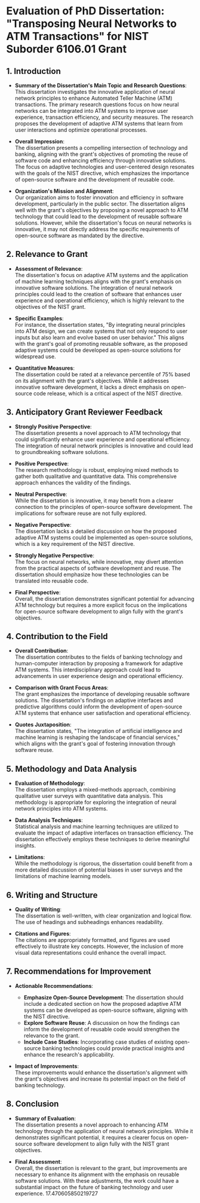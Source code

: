 # Evaluation of PhD Dissertation: "Transposing Neural Networks to ATM Transactions" for NIST Suborder 6106.01 Grant

## 1. Introduction
- **Summary of the Dissertation's Main Topic and Research Questions**:  
  This dissertation investigates the innovative application of neural network principles to enhance Automated Teller Machine (ATM) transactions. The primary research questions focus on how neural networks can be integrated into ATM systems to improve user experience, transaction efficiency, and security measures. The research proposes the development of adaptive ATM systems that learn from user interactions and optimize operational processes.

- **Overall Impression**:  
  The dissertation presents a compelling intersection of technology and banking, aligning with the grant's objectives of promoting the reuse of software code and enhancing efficiency through innovative solutions. The focus on adaptive technologies and user-centered design resonates with the goals of the NIST directive, which emphasizes the importance of open-source software and the development of reusable code.

- **Organization's Mission and Alignment**:  
  Our organization aims to foster innovation and efficiency in software development, particularly in the public sector. The dissertation aligns well with the grant's objectives by proposing a novel approach to ATM technology that could lead to the development of reusable software solutions. However, while the dissertation's focus on neural networks is innovative, it may not directly address the specific requirements of open-source software as mandated by the directive.

## 2. Relevance to Grant
- **Assessment of Relevance**:  
  The dissertation's focus on adaptive ATM systems and the application of machine learning techniques aligns with the grant's emphasis on innovative software solutions. The integration of neural network principles could lead to the creation of software that enhances user experience and operational efficiency, which is highly relevant to the objectives of the NIST grant.

- **Specific Examples**:  
  For instance, the dissertation states, "By integrating neural principles into ATM design, we can create systems that not only respond to user inputs but also learn and evolve based on user behavior." This aligns with the grant's goal of promoting reusable software, as the proposed adaptive systems could be developed as open-source solutions for widespread use.

- **Quantitative Measures**:  
  The dissertation could be rated at a relevance percentile of 75% based on its alignment with the grant's objectives. While it addresses innovative software development, it lacks a direct emphasis on open-source code release, which is a critical aspect of the NIST directive.

## 3. Anticipatory Grant Reviewer Feedback
- **Strongly Positive Perspective**:  
  The dissertation presents a novel approach to ATM technology that could significantly enhance user experience and operational efficiency. The integration of neural network principles is innovative and could lead to groundbreaking software solutions.

- **Positive Perspective**:  
  The research methodology is robust, employing mixed methods to gather both qualitative and quantitative data. This comprehensive approach enhances the validity of the findings.

- **Neutral Perspective**:  
  While the dissertation is innovative, it may benefit from a clearer connection to the principles of open-source software development. The implications for software reuse are not fully explored.

- **Negative Perspective**:  
  The dissertation lacks a detailed discussion on how the proposed adaptive ATM systems could be implemented as open-source solutions, which is a key requirement of the NIST directive.

- **Strongly Negative Perspective**:  
  The focus on neural networks, while innovative, may divert attention from the practical aspects of software development and reuse. The dissertation should emphasize how these technologies can be translated into reusable code.

- **Final Perspective**:  
  Overall, the dissertation demonstrates significant potential for advancing ATM technology but requires a more explicit focus on the implications for open-source software development to align fully with the grant's objectives.

## 4. Contribution to the Field
- **Overall Contribution**:  
  The dissertation contributes to the fields of banking technology and human-computer interaction by proposing a framework for adaptive ATM systems. This interdisciplinary approach could lead to advancements in user experience design and operational efficiency.

- **Comparison with Grant Focus Areas**:  
  The grant emphasizes the importance of developing reusable software solutions. The dissertation's findings on adaptive interfaces and predictive algorithms could inform the development of open-source ATM systems that enhance user satisfaction and operational efficiency.

- **Quotes Juxtaposition**:  
  The dissertation states, "The integration of artificial intelligence and machine learning is reshaping the landscape of financial services," which aligns with the grant's goal of fostering innovation through software reuse.

## 5. Methodology and Data Analysis
- **Evaluation of Methodology**:  
  The dissertation employs a mixed-methods approach, combining qualitative user surveys with quantitative data analysis. This methodology is appropriate for exploring the integration of neural network principles into ATM systems.

- **Data Analysis Techniques**:  
  Statistical analysis and machine learning techniques are utilized to evaluate the impact of adaptive interfaces on transaction efficiency. The dissertation effectively employs these techniques to derive meaningful insights.

- **Limitations**:  
  While the methodology is rigorous, the dissertation could benefit from a more detailed discussion of potential biases in user surveys and the limitations of machine learning models.

## 6. Writing and Structure
- **Quality of Writing**:  
  The dissertation is well-written, with clear organization and logical flow. The use of headings and subheadings enhances readability.

- **Citations and Figures**:  
  The citations are appropriately formatted, and figures are used effectively to illustrate key concepts. However, the inclusion of more visual data representations could enhance the overall impact.

## 7. Recommendations for Improvement
- **Actionable Recommendations**:  
  - **Emphasize Open-Source Development**: The dissertation should include a dedicated section on how the proposed adaptive ATM systems can be developed as open-source software, aligning with the NIST directive.
  - **Explore Software Reuse**: A discussion on how the findings can inform the development of reusable code would strengthen the relevance to the grant.
  - **Include Case Studies**: Incorporating case studies of existing open-source banking technologies could provide practical insights and enhance the research's applicability.

- **Impact of Improvements**:  
  These improvements would enhance the dissertation's alignment with the grant's objectives and increase its potential impact on the field of banking technology.

## 8. Conclusion
- **Summary of Evaluation**:  
  The dissertation presents a novel approach to enhancing ATM technology through the application of neural network principles. While it demonstrates significant potential, it requires a clearer focus on open-source software development to align fully with the NIST grant objectives.

- **Final Assessment**:  
  Overall, the dissertation is relevant to the grant, but improvements are necessary to enhance its alignment with the emphasis on reusable software solutions. With these adjustments, the work could have a substantial impact on the future of banking technology and user experience. 17.470605850219727
